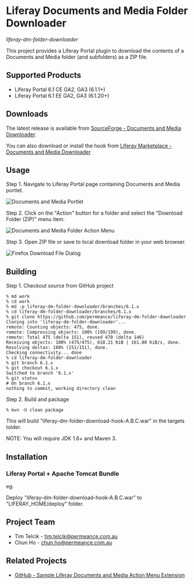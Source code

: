 # Liferay Documents and Media Folder Downloader

*liferay-dm-folder-downloader*

This project provides a Liferay Portal plugin to download the contents of a Documents and Media folder (and subfolders) as a ZIP file.


## Supported Products

* Liferay Portal 6.1 CE GA2, GA3 (6.1.1+)
* Liferay Portal 6.1 EE GA2, GA3 (6.1.20+)


## Downloads

The latest release is available from [SourceForge - Documents and Media Downloader](https://sourceforge.net/projects/permeance-apps/files/liferay-documents-and-media-downloader/ "Documents and Media Downloader").

You can also download or install the hook from [Liferay Marketplace - Documents and Media Downloader](https://www.liferay.com/marketplace/-/mp/application/21674918?_7_WAR_osbportlet_backURL=%2Fmarketplace%2F-%2Fmp%2Fcategory%2F11232561 "Documents and Media Downloader")


## Usage

Step 1. Navigate to Liferay Portal page containing Documents and Media portlet.

![Documents and Media Portlet](/docs/images/01-liferay-dm-portlet-local-repos-root-folder-view-20130209-annot.png "Documents an Media Portlet")

Step 2. Click on the "Action" button for a folder and select the "Download Folder (ZIP)" menu item.

![Documents and Media Folder Action Menu](/docs/images/02-liferay-dm-portlet-download-folder-action-menu-20130131-annot.png "Documents an Media Folder Action Menu")

Step 3. Open ZIP file or save to local download folder in your web browser.

![Firefox Download File Dialog](/docs/images/03-firefox-download-file-dialog-20130209.png "Firefox Download File Dialog")


## Building

Step 1. Checkout source from GitHub project

    % md work
    % cd work
    % md -p liferay-dm-folder-downloader/branches/6.1.x
    % cd liferay-dm-folder-downloader/branches/6.1.x
    % git clone https://github.com/permeance/liferay-dm-folder-downloader
    Cloning into 'liferay-dm-folder-downloader'...
    remote: Counting objects: 475, done.
    remote: Compressing objects: 100% (199/199), done.
    remote: Total 475 (delta 151), reused 470 (delta 146)
    Receiving objects: 100% (475/475), 618.21 KiB | 161.00 KiB/s, done.
    Resolving deltas: 100% (151/151), done.
    Checking connectivity... done
    % cd liferay-dm-folder-downloader
    % git branch 6.1.x
    % git checkout 6.1.x
    Switched to branch '6.1.x'
    % git status
    # On branch 6.1.x
    nothing to commit, working directory clean

Step 2. Build and package

    % mvn -U clean package

This will build "liferay-dm-folder-download-hook-A.B.C.war" in the targets tolder.

NOTE: You will require JDK 1.6+ and Maven 3.


## Installation

### Liferay Portal + Apache Tomcat Bundle

eg.

Deploy "liferay-dm-folder-download-hook-A.B.C.war" to "LIFERAY_HOME/deploy" folder.


## Project Team

* Tim Telcik - tim.telcik@permeance.com.au
* Chun Ho - chun.ho@permeance.com.au


## Related Projects

* [GitHub - Sample Liferay Documents and Media Action Menu Extension](https://github.com/permeance/sample-liferay-dm-action-menu-extension "GitHub - Sample Liferay Documents and Media Action Menu Extension")
